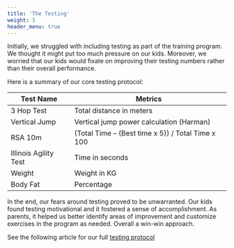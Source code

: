 ```yaml
---
title: 'The Testing'
weight: 5
header_menu: true
---
```


Initially, we struggled with including testing as part of the training program.  We thought it might put too much pressure on our kids.  Moreover, we worried that our kids would fixate on improving their testing numbers rather than their overall performance.

Here is a summary of our core testing protocol:

| Test Name  | Metrics  |
|---|---|
| 3 Hop Test  | Total distance in meters |
| Vertical Jump | Vertical jump power calculation (Harman)  |
| RSA 10m  | (Total Time – (Best time x 5)) / Total Time x 100 |
| Illinois Agility Test  | Time in seconds  |
| Weight | Weight in KG |
| Body Fat | Percentage |

In the end, our fears around testing proved to be unwarranted. Our kids found testing motivational and it fostered a sense of accomplishment.  As parents, it helped us better identify areas of improvement and customize exercises in the program as needed. Overall a win-win approach.

See the following article for our full [testing protocol](testing)







